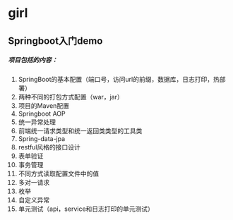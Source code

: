 # girl
## Springboot入门demo
##### 项目包括的内容：
1. SpringBoot的基本配置（端口号，访问url的前缀，数据库，日志打印，热部署）
2. 两种不同的打包方式配置（war，jar）
3. 项目的Maven配置
4. Springboot AOP
5. 统一异常处理
6. 前端统一请求类型和统一返回类类型的工具类
7. Spring-data-jpa
8. restful风格的接口设计
9. 表单验证
10. 事务管理
11. 不同方式读取配置文件中的值
12. 多对一请求
13. 枚举
14. 自定义异常
15. 单元测试（api，service和日志打印的单元测试）
